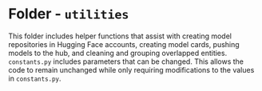 # Folder - `utilities`

This folder includes helper functions that assist with creating model repositories in Hugging Face accounts, creating model cards, pushing models to the hub, and cleaning and grouping overlapped entities. `constants.py` includes parameters that can be changed. This allows the code to remain unchanged while only requiring modifications to the values in `constants.py`.
